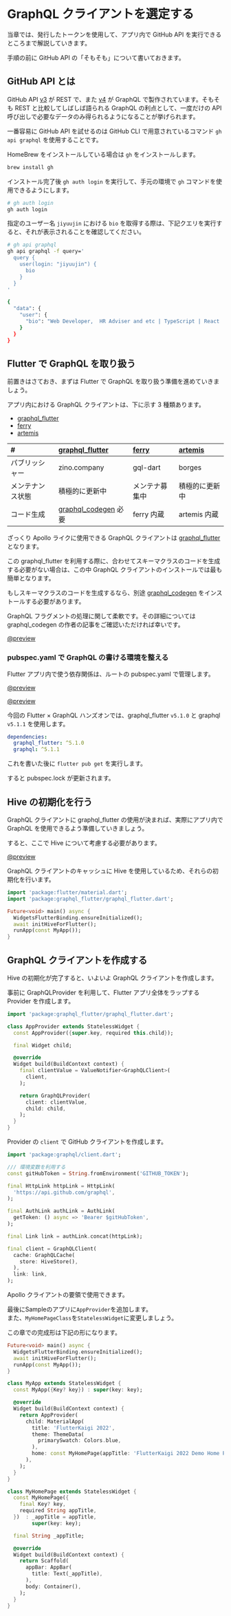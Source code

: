 # GraphQL クライアントを選定する

当章では、発行したトークンを使用して、アプリ内で GitHub API を実行できるところまで解説していきます。

手順の前に GitHub API の「そもそも」について書いておきます。

## GitHub API とは

GitHub API [v3](https://docs.github.com/ja/rest) が REST で、また [v4](https://docs.github.com/ja/graphql) が GraphQL で製作されています。そもそも REST と比較してしばしば語られる GraphQL の利点として、一度だけの API 呼び出しで必要なデータのみ得られるようになることが挙げられます。

一番容易に GitHub API を試せるのは GitHub CLI で用意されているコマンド `gh api graphql` を使用することです。

HomeBrew をインストールしている場合は `gh` をインストールします。

```bash
brew install gh
```

インストール完了後 `gh auth login` を実行して、手元の環境で `gh` コマンドを使用できるようにします。

```bash
# gh auth login
gh auth login
```

指定のユーザー名 `jiyuujin` における `bio` を取得する際は、下記クエリを実行すると、それが表示されることを確認してください。

```bash
# gh api graphql
gh api graphql -f query='
  query {
    user(login: "jiyuujin") {
      bio
    }
  }
'

{
  "data": {
    "user": {
      "bio": "Web Developer,  HR Adviser and etc | TypeScript | React | NodeJS | Flutter | AWS"
    }
  }
}
```

## Flutter で GraphQL を取り扱う

前置きはさておき、まずは Flutter で GraphQL を取り扱う準備を進めていきましょう。

アプリ内における GraphQL クライアントは、下に示す 3 種類あります。

- [graphql_flutter](https://pub.dev/packages/graphql_flutter)
- [ferry](https://pub.dev/packages/ferry)
- [artemis](https://pub.dev/packages/artemis)

|#|[graphql_flutter](https://pub.dev/packages/graphql_flutter/install)|[ferry](https://pub.dev/packages/ferry/install)|[artemis](https://pub.dev/packages/artemis/install)|
|:---|:---|:---|:---|
|パブリッシャー|zino.company|gql-dart|borges|
|メンテナンス状態|積極的に更新中|メンテナ募集中|積極的に更新中|
|コード生成|[graphql_codegen](https://pub.dev/packages/graphql_codegen/install) 必要|ferry 内蔵|artemis 内蔵|

ざっくり Apollo ライクに使用できる GraphQL クライアントは [graphql_flutter](https://pub.dev/packages/graphql_flutter/install) となります。

この graphql_flutter を利用する際に、合わせてスキーマクラスのコードを生成する必要がない場合は、この中 GraphQL クライアントのインストールでは最も簡単となります。

もしスキーマクラスのコードを生成するなら、別途 [graphql_codegen](https://pub.dev/packages/graphql_codegen/install) をインストールする必要があります。

GraphQL フラグメントの処理に関して柔軟です。その詳細については graphql_codegen の作者の記事をご確認いただければ幸いです。

[@preview](https://budde377.medium.com/structure-your-flutter-graphql-apps-717ab9e46a5d)

### pubspec.yaml で GraphQL の書ける環境を整える

Flutter アプリ内で使う依存関係は、ルートの pubspec.yaml で管理します。

[@preview](https://pub.dev/packages/graphql_flutter)

[@preview](https://pub.dev/packages/graphql)

今回の Flutter × GraphQL ハンズオンでは、graphql_flutter `v5.1.0` と graphql `v5.1.1` を使用します。

```yaml [pubspec.yaml]
dependencies:
  graphql_flutter: ^5.1.0
  graphql: ^5.1.1
```

これを書いた後に `flutter pub get` を実行します。

すると pubspec.lock が更新されます。

## Hive の初期化を行う

GraphQL クライアントに graphql_flutter の使用が決まれば、実際にアプリ内で GraphQL を使用できるよう準備していきましょう。

すると、ここで Hive について考慮する必要があります。

[@preview](https://docs.hivedb.dev/)

GraphQL クライアントのキャッシュに Hive を使用しているため、それらの初期化を行います。

```dart [lib/main.dart]
import 'package:flutter/material.dart';
import 'package:graphql_flutter/graphql_flutter.dart';

Future<void> main() async {
  WidgetsFlutterBinding.ensureInitialized();
  await initHiveForFlutter();
  runApp(const MyApp());
}
```

## GraphQL クライアントを作成する

Hive の初期化が完了すると、いよいよ GraphQL クライアントを作成します。

事前に GraphQLProvider を利用して、Flutter アプリ全体をラップする Provider を作成します。

```dart [lib/provider/app_provider.dart]
import 'package:graphql_flutter/graphql_flutter.dart';

class AppProvider extends StatelessWidget {
  const AppProvider({super.key, required this.child});

  final Widget child;

  @override
  Widget build(BuildContext context) {
    final clientValue = ValueNotifier<GraphQLClient>(
      client,
    );

    return GraphQLProvider(
      client: clientValue,
      child: child,
    );
  }
}
```

Provider の `client` で GitHub クライアントを作成します。

```dart [lib/plugins/graphql_client.dart]
import 'package:graphql/client.dart';

/// 環境変数を利用する
const gitHubToken = String.fromEnvironment('GITHUB_TOKEN');

final HttpLink httpLink = HttpLink(
  'https://api.github.com/graphql',
);

final AuthLink authLink = AuthLink(
  getToken: () async => 'Bearer $gitHubToken',
);

final Link link = authLink.concat(httpLink);

final client = GraphQLClient(
  cache: GraphQLCache(
    store: HiveStore(),
  ),
  link: link,
);
```

Apollo クライアントの要領で使用できます。

最後にSampleのアプリに`AppProvider`を追加します。  
また、`MyHomePageClass`を`StatelessWidget`に変更しましょう。


この章での完成形は下記の形になります。

```dart [lib/main.dart]
Future<void> main() async {
  WidgetsFlutterBinding.ensureInitialized();
  await initHiveForFlutter();
  runApp(const MyApp());
}

class MyApp extends StatelessWidget {
  const MyApp({Key? key}) : super(key: key);

  @override
  Widget build(BuildContext context) {
    return AppProvider(
      child: MaterialApp(
        title: 'FlutterKaigi 2022',
        theme: ThemeData(
          primarySwatch: Colors.blue,
        ),
        home: const MyHomePage(appTitle: 'FlutterKaigi 2022 Demo Home Page'),
      ),
    );
  }
}

class MyHomePage extends StatelessWidget {
  const MyHomePage({
    final Key? key,
    required String appTitle,
  })  : _appTitle = appTitle,
        super(key: key);

  final String _appTitle;

  @override
  Widget build(BuildContext context) {
    return Scaffold(
      appBar: AppBar(
        title: Text(_appTitle),
      ),
      body: Container(),
    );
  }
}
```
